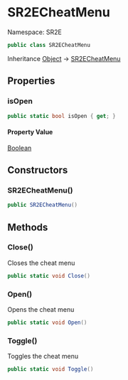 # SR2ECheatMenu

Namespace: SR2E

```csharp
public class SR2ECheatMenu
```

Inheritance [Object](https://docs.microsoft.com/en-us/dotnet/api/system.object) → [SR2ECheatMenu](/docs/dev/api/sr2e/sr2echeatmenu)

## Properties

### **isOpen**

```csharp
public static bool isOpen { get; }
```

#### Property Value

[Boolean](https://docs.microsoft.com/en-us/dotnet/api/system.boolean)<br />

## Constructors

### **SR2ECheatMenu()**

```csharp
public SR2ECheatMenu()
```

## Methods

### **Close()**

Closes the cheat menu

```csharp
public static void Close()
```

### **Open()**

Opens the cheat menu

```csharp
public static void Open()
```

### **Toggle()**

Toggles the cheat menu

```csharp
public static void Toggle()
```

